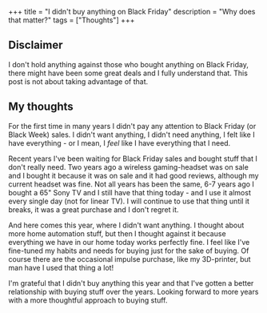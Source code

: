 +++
title = "I didn't buy anything on Black Friday"
description = "Why does that matter?"
tags = ["Thoughts"]
+++

## Disclaimer

I don't hold anything against those who bought anything on Black Friday, there
might have been some great deals and I fully understand that. This post is not
about taking advantage of that.

## My thoughts

For the first time in many years I didn't pay any attention to Black Friday (or
Black Week) sales. I didn't want anything, I didn't need anything, I felt like I
have everything - or I mean, I _feel_ like I have everything that I need.

Recent years I've been waiting for Black Friday sales and bought stuff that I
don't really need. Two years ago a wireless gaming-headset was on sale and I
bought it because it was on sale and it had good reviews, although my current
headset was fine. Not all years has been the same, 6-7 years ago I bought a 65"
Sony TV and I still have that thing today - and I use it almost every single day
(not for linear TV). I will continue to use that thing until it breaks, it was a
great purchase and I don't regret it.

And here comes this year, where I didn't want anything. I thought about more
home automation stuff, but then I thought against it because everything we have
in our home today works perfectly fine. I feel like I've fine-tuned my habits
and needs for buying just for the sake of buying. Of course there are the
occasional impulse purchase, like my 3D-printer, but man have I used that thing
a lot!

I'm grateful that I didn't buy anything this year and that I've gotten a better
relationship with buying stuff over the years. Looking forward to more years
with a more thoughtful approach to buying stuff.

